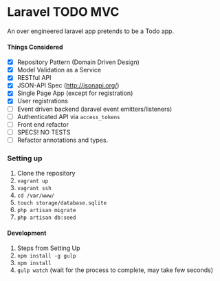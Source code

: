 # Laravel TODO MVC

An over engineered laravel app pretends to be a Todo app.

#### Things Considered

- [x] Repository Pattern (Domain Driven Design)
- [x] Model Validation as a Service
- [x] RESTful API
- [x] JSON-API Spec (http://jsonapi.org/)
- [x] Single Page App (except for registration)
- [x] User registrations
- [ ] Event driven backend (laravel event emitters/listeners)
- [ ] Authenticated API via `access_tokens`
- [ ] Front end refactor
- [ ] SPECS! NO TESTS
- [ ] Refactor annotations and types.

### Setting up
1. Clone the repository
1. `vagrant up`
1. `vagrant ssh`
1. `cd /var/www/`
1. `touch storage/database.sqlite`
1. `php artisan migrate`
1. `php artisan db:seed`

#### Development
1. Steps from Setting Up
1. `npm install -g gulp`
1. `npm install`
1. `gulp watch` (wait for the process to complete, may take few seconds)


